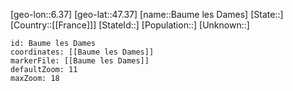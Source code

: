 ﻿---
location: [47.37,6.37]
mapzoom: [7,12] 
mapmarker: city 
type: City
tags:
- geo/City


SpocWebEntityId: 29046
isDeleted: false
confidential: public

---
[geo-lon::6.37]
[geo-lat::47.37]
[name::Baume les Dames]
[State::]
[Country::[[France]]]
[StateId::]
[Population::]
[Unknown::]


```leaflet
id: Baume les Dames
coordinates: [[Baume les Dames]]
markerFile: [[Baume les Dames]]
defaultZoom: 11 
maxZoom: 18
```
